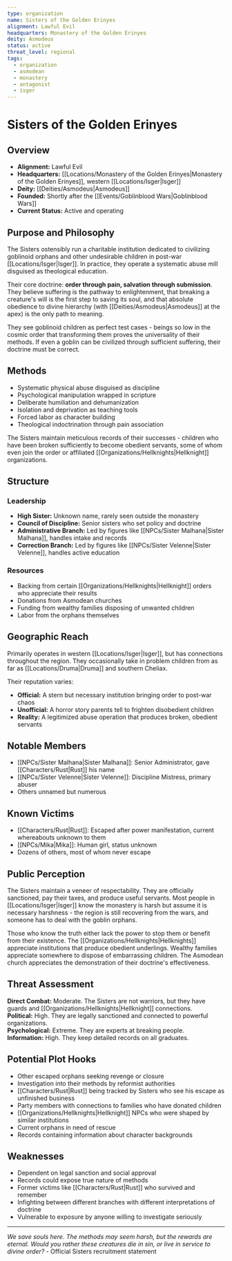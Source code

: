 ```yaml
---
type: organization
name: Sisters of the Golden Erinyes
alignment: Lawful Evil
headquarters: Monastery of the Golden Erinyes
deity: Asmodeus
status: active
threat_level: regional
tags:
  - organization
  - asmodean
  - monastery
  - antagonist
  - isger
---
```


# Sisters of the Golden Erinyes

## Overview
- **Alignment:** Lawful Evil
- **Headquarters:** [[Locations/Monastery of the Golden Erinyes|Monastery of the Golden Erinyes]], western [[Locations/Isger|Isger]]
- **Deity:** [[Deities/Asmodeus|Asmodeus]]
- **Founded:** Shortly after the [[Events/Goblinblood Wars|Goblinblood Wars]]
- **Current Status:** Active and operating

## Purpose and Philosophy
The Sisters ostensibly run a charitable institution dedicated to civilizing goblinoid orphans and other undesirable children in post-war [[Locations/Isger|Isger]]. In practice, they operate a systematic abuse mill disguised as theological education.

Their core doctrine: **order through pain, salvation through submission**. They believe suffering is the pathway to enlightenment, that breaking a creature's will is the first step to saving its soul, and that absolute obedience to divine hierarchy (with [[Deities/Asmodeus|Asmodeus]] at the apex) is the only path to meaning.

They see goblinoid children as perfect test cases - beings so low in the cosmic order that transforming them proves the universality of their methods. If even a goblin can be civilized through sufficient suffering, their doctrine must be correct.

## Methods
- Systematic physical abuse disguised as discipline
- Psychological manipulation wrapped in scripture
- Deliberate humiliation and dehumanization
- Isolation and deprivation as teaching tools
- Forced labor as character building
- Theological indoctrination through pain association

The Sisters maintain meticulous records of their successes - children who have been broken sufficiently to become obedient servants, some of whom even join the order or affiliated [[Organizations/Hellknights|Hellknight]] organizations.

## Structure

### Leadership
- **High Sister:** Unknown name, rarely seen outside the monastery
- **Council of Discipline:** Senior sisters who set policy and doctrine
- **Administrative Branch:** Led by figures like [[NPCs/Sister Malhana|Sister Malhana]], handles intake and records
- **Correction Branch:** Led by figures like [[NPCs/Sister Velenne|Sister Velenne]], handles active education

### Resources
- Backing from certain [[Organizations/Hellknights|Hellknight]] orders who appreciate their results
- Donations from Asmodean churches
- Funding from wealthy families disposing of unwanted children
- Labor from the orphans themselves

## Geographic Reach
Primarily operates in western [[Locations/Isger|Isger]], but has connections throughout the region. They occasionally take in problem children from as far as [[Locations/Druma|Druma]] and southern Cheliax.

Their reputation varies:
- **Official:** A stern but necessary institution bringing order to post-war chaos
- **Unofficial:** A horror story parents tell to frighten disobedient children
- **Reality:** A legitimized abuse operation that produces broken, obedient servants

## Notable Members
- [[NPCs/Sister Malhana|Sister Malhana]]: Senior Administrator, gave [[Characters/Rust|Rust]] his name
- [[NPCs/Sister Velenne|Sister Velenne]]: Discipline Mistress, primary abuser
- Others unnamed but numerous

## Known Victims
- [[Characters/Rust|Rust]]: Escaped after power manifestation, current whereabouts unknown to them
- [[NPCs/Mika|Mika]]: Human girl, status unknown
- Dozens of others, most of whom never escape

## Public Perception
The Sisters maintain a veneer of respectability. They are officially sanctioned, pay their taxes, and produce useful servants. Most people in [[Locations/Isger|Isger]] know the monastery is harsh but assume it is necessary harshness - the region is still recovering from the wars, and someone has to deal with the goblin orphans.

Those who know the truth either lack the power to stop them or benefit from their existence. The [[Organizations/Hellknights|Hellknights]] appreciate institutions that produce obedient underlings. Wealthy families appreciate somewhere to dispose of embarrassing children. The Asmodean church appreciates the demonstration of their doctrine's effectiveness.

## Threat Assessment
**Direct Combat:** Moderate. The Sisters are not warriors, but they have guards and [[Organizations/Hellknights|Hellknight]] connections.  
**Political:** High. They are legally sanctioned and connected to powerful organizations.  
**Psychological:** Extreme. They are experts at breaking people.  
**Information:** High. They keep detailed records on all graduates.

## Potential Plot Hooks
- Other escaped orphans seeking revenge or closure
- Investigation into their methods by reformist authorities
- [[Characters/Rust|Rust]] being tracked by Sisters who see his escape as unfinished business
- Party members with connections to families who have donated children
- [[Organizations/Hellknights|Hellknight]] NPCs who were shaped by similar institutions
- Current orphans in need of rescue
- Records containing information about character backgrounds

## Weaknesses
- Dependent on legal sanction and social approval
- Records could expose true nature of methods
- Former victims like [[Characters/Rust|Rust]] who survived and remember
- Infighting between different branches with different interpretations of doctrine
- Vulnerable to exposure by anyone willing to investigate seriously

---
*We save souls here. The methods may seem harsh, but the rewards are eternal. Would you rather these creatures die in sin, or live in service to divine order?* - Official Sisters recruitment statement
